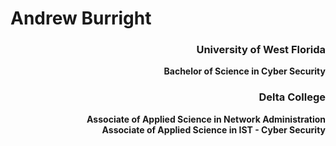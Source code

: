 <h1> Andrew Burright </h1>
<div align="right"><p>
<h3> University of West Florida </h3>

<b>Bachelor of Science in Cyber Security</b>
  
<h3> Delta College </h3>
<b>Associate of Applied Science in Network Administration</b>
<br />
<b>Associate of Applied Science in IST - Cyber Security</b>
  </p>
</div>
